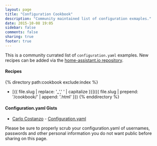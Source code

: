 ```yaml
---
layout: page
title: "Configuration Cookbook"
description: "Community maintained list of configuration exmaples."
date: 2015-10-08 19:05
sidebar: false
comments: false
sharing: true
footer: true
---
```


This is a community currated list of `configuration.yaml` examples. New recipes can be added via
the [home-assistant.io repository](https://github.com/balloob/home-assistant.io/tree/master/source/cookbook).

#### Recipes

{% directory path:cookbook exclude:index %}
  * [{{ file.slug | replace: '_',' ' | capitalize }}]({{ file.slug | prepend: '/cookbook/' | append: '.html' }})
{% enddirectory %}

#### Configuration.yaml Gists

- [Carlo Costanzo](https://github.com/CCOSTAN) - [Configuration.yaml](https://gist.github.com/CCOSTAN/9934de973a293b809868) 

<p class='note warning'>
  Please be sure to properly scrub your configuration.yaml of usernames, passwords and other personal information you do not want public before sharing on this page.
</p>
